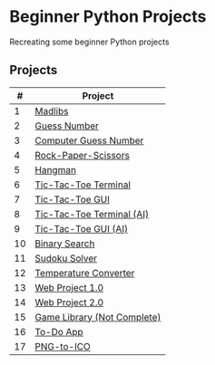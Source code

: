 # Beginner Python Projects
Recreating some beginner Python projects
## Projects

|#|Project|
|-|-------|
|1|[Madlibs](https://github.com/Momen-17/Random-Projects/blob/master/Projects/Madlibs/madlibs.py)|
|2|[Guess Number](https://github.com/Momen-17/Random-Projects/blob/master/Projects/Guess%20the%20Number%20(Computer)/computer_guess.py)|
|3|[Computer Guess Number](https://github.com/Momen-17/Random-Projects/blob/master/Projects/Guess%20the%20Number%20(User)/user_guess.py)|
|4|[Rock-Paper-Scissors](https://github.com/Momen-17/Random-Projects/blob/master/Projects/Rock%20Paper%20Scissors/rock_paper_scissors.py)|
|5|[Hangman](https://github.com/Momen-17/Random-Projects/blob/master/Projects/Hangman/hangman.py)|
|6|[Tic-Tac-Toe Terminal](https://github.com/Momen-17/Random-Projects/blob/master/Projects/Tic-Tac-Toe/tictactoe.py)|
|7|[Tic-Tac-Toe GUI](https://github.com/Momen-17/Random-Projects/blob/master/Projects/Tic-Tac-Toe%20(pygame)/tictactoe.py)|
|8|[Tic-Tac-Toe Terminal (AI)](https://github.com/Momen-17/Random-Projects/blob/master/Projects/TIC-TAC-TOE-AI/tictactoe.py)|
|9|[Tic-Tac-Toe GUI (AI)](https://github.com/Momen-17/Random-Projects/blob/master/Projects/TIC-TAC-TOE-AI%20(pygame)/tictactoe.py)|
|10|[Binary Search](https://github.com/Momen-17/Random-Projects/blob/master/Projects/Search%20Algorithm/search.py)|
|11|[Sudoku Solver](https://github.com/Momen-17/Random-Projects/tree/master/Projects/Sudoku%20Solver)|
|12|[Temperature Converter](https://github.com/Momen-17/Random-Projects/blob/master/Projects/Temperature%20Converter/converter.py)|
|13|[Web Project 1.0](https://github.com/Momen-17/Random-Projects/blob/master/Projects/1.%20Web%20Project/index.html)|
|14|[Web Project 2.0](https://github.com/Momen-17/Random-Projects/blob/master/Projects/Web%20Project%202.0/index.html)|
|15|[Game Library (Not Complete)](https://github.com/Momen-17/Random-Projects/blob/master/Projects/Game%20Library/Menu/menu.py)|
|16|[To-Do App](https://github.com/Momen-17/Random-Projects/blob/master/Projects/Flutter%20Project/lib/main.dart)|
|17|[PNG-to-ICO](https://github.com/Momen-17/Random-Projects/blob/master/Projects/PNG-to-ICO/png-to-ico.py)|
